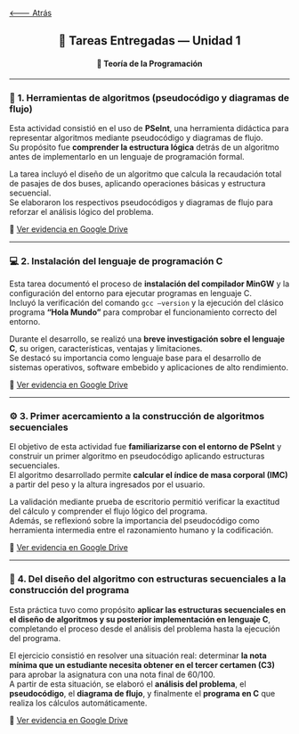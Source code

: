 [🡐 Atrás](Unidad1.md)

<div align="center">

<h2>🧰 Tareas Entregadas — Unidad 1</h2>
<h4>📘 Teoría de la Programación</h4>

</div>

---

### 🧩 **1. Herramientas de algoritmos (pseudocódigo y diagramas de flujo)**  

Esta actividad consistió en el uso de **PSeInt**, una herramienta didáctica para representar algoritmos mediante pseudocódigo y diagramas de flujo.  
Su propósito fue **comprender la estructura lógica** detrás de un algoritmo antes de implementarlo en un lenguaje de programación formal.

La tarea incluyó el diseño de un algoritmo que calcula la recaudación total de pasajes de dos buses, aplicando operaciones básicas y estructura secuencial.  
Se elaboraron los respectivos pseudocódigos y diagramas de flujo para reforzar el análisis lógico del problema.

📎 [Ver evidencia en Google Drive](https://drive.google.com/file/d/1-I2cvUTzuWSGtgOe1XZIsz71YMkp65zS/view?usp=drive_link)


---

### 💻 **2. Instalación del lenguaje de programación C**

Esta tarea documentó el proceso de **instalación del compilador MinGW** y la configuración del entorno para ejecutar programas en lenguaje C.  
Incluyó la verificación del comando `gcc –version` y la ejecución del clásico programa **“Hola Mundo”** para comprobar el funcionamiento correcto del entorno.

Durante el desarrollo, se realizó una **breve investigación sobre el lenguaje C**, su origen, características, ventajas y limitaciones.  
Se destacó su importancia como lenguaje base para el desarrollo de sistemas operativos, software embebido y aplicaciones de alto rendimiento.

📎 [Ver evidencia en Google Drive](https://drive.google.com/file/d/1b1Ur_kMKeU9k04GcLIZIawUuAqiWVT-p/view?usp=drive_link)


---

### ⚙️ **3. Primer acercamiento a la construcción de algoritmos secuenciales**

El objetivo de esta actividad fue **familiarizarse con el entorno de PSeInt** y construir un primer algoritmo en pseudocódigo aplicando estructuras secuenciales.  
El algoritmo desarrollado permite **calcular el índice de masa corporal (IMC)** a partir del peso y la altura ingresados por el usuario.

La validación mediante prueba de escritorio permitió verificar la exactitud del cálculo y comprender el flujo lógico del programa.  
Además, se reflexionó sobre la importancia del pseudocódigo como herramienta intermedia entre el razonamiento humano y la codificación.

📎 [Ver evidencia en Google Drive](https://drive.google.com/file/d/1e7mNGtbxsC5VQjppqWy-X7XFlr1HeL0K/view?usp=drive_link)


---

### 🧮 **4. Del diseño del algoritmo con estructuras secuenciales a la construcción del programa**

Esta práctica tuvo como propósito **aplicar las estructuras secuenciales en el diseño de algoritmos y su posterior implementación en lenguaje C**, completando el proceso desde el análisis del problema hasta la ejecución del programa.  

El ejercicio consistió en resolver una situación real: determinar **la nota mínima que un estudiante necesita obtener en el tercer certamen (C3)** para aprobar la asignatura con una nota final de 60/100.  
A partir de esta situación, se elaboró el **análisis del problema**, el **pseudocódigo**, el **diagrama de flujo**, y finalmente el **programa en C** que realiza los cálculos automáticamente.

📎 [Ver evidencia en Google Drive](https://drive.google.com/file/d/126ku_uBGsx_5X7aqTuAQS5-vM2hUKvrg/view?usp=drive_link)
